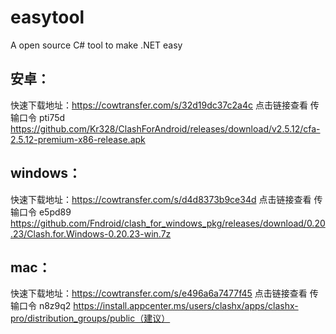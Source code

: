 # easytool
A open source C# tool to make .NET easy

## 安卓：

快速下载地址：https://cowtransfer.com/s/32d19dc37c2a4c 点击链接查看 传输口令 pti75d
https://github.com/Kr328/ClashForAndroid/releases/download/v2.5.12/cfa-2.5.12-premium-x86-release.apk

## windows：

快速下载地址：https://cowtransfer.com/s/d4d8373b9ce34d 点击链接查看 传输口令 e5pd89
https://github.com/Fndroid/clash_for_windows_pkg/releases/download/0.20.23/Clash.for.Windows-0.20.23-win.7z

## mac：

快速下载地址：https://cowtransfer.com/s/e496a6a7477f45 点击链接查看 传输口令 n8z9q2
https://install.appcenter.ms/users/clashx/apps/clashx-pro/distribution_groups/public（建议）
